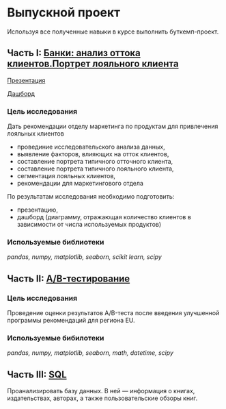 # Выпускной проект

Используя все полученные навыки в курсе выполнить буткемп-проект. 

## Часть I: [Банки: анализ оттока клиентов.Портрет лояльного клиента](https://github.com/NVZakharov11/data_analyst_practicum/blob/main/%D0%92%D1%8B%D0%BF%D1%83%D1%81%D0%BA%D0%BD%D0%BE%D0%B9%20%D0%BF%D1%80%D0%BE%D0%B5%D0%BA%D1%82/Project_bank.ipynb)

[Презентация](https://disk.yandex.ru/i/RBYNfepZvERBoA)

[Дашборд](https://public.tableau.com/views/Bank_16892498700100/Dashboard1?:language=en-US&publish=yes&:display_count=n&:origin=viz_share_link)

### Цель исследования
Дать рекомендации отделу маркетинга по продуктам для привлечения лояльных клиентов

- провединие исследовательского анализа данных, 
- выявление факторов, влияющих на отток клиентов,
- составление портрета типичного отточного клиента,
- составление портрета типичного лояльного клиента,
- сегментация лояльных клиентов,
- рекомендации для маркетингового отдела


По результатам исследования необходимо подготовить:
- презентацию,
- дашборд (диаграмму, отражающая количество клиентов в зависимости от числа используемых продуктов)

### Используемые библиотеки

*pandas, numpy, matplotlib, seaborn, scikit learn, scipy*


## Часть II: [A/B-тестирование](https://github.com/NVZakharov11/data_analyst_practicum/blob/main/%D0%92%D1%8B%D0%BF%D1%83%D1%81%D0%BA%D0%BD%D0%BE%D0%B9%20%D0%BF%D1%80%D0%BE%D0%B5%D0%BA%D1%82/Project_AB.ipynb)

### Цель исследования
Проведение оценки результатов A/B-теста после введения улучшенной программы рекомендаций для региона EU.

### Используемые бибилотеки

*pandas, numpy, matplotlib, seaborn, math, datetime, scipy*

## Часть III: [SQL](https://github.com/NVZakharov11/data_analyst_practicum/blob/main/%D0%92%D1%8B%D0%BF%D1%83%D1%81%D0%BA%D0%BD%D0%BE%D0%B9%20%D0%BF%D1%80%D0%BE%D0%B5%D0%BA%D1%82/SQL_Books.ipynb)

Проанализировать базу данных. В ней — информация о книгах, издательствах, авторах, а также пользовательские
обзоры книг. 
